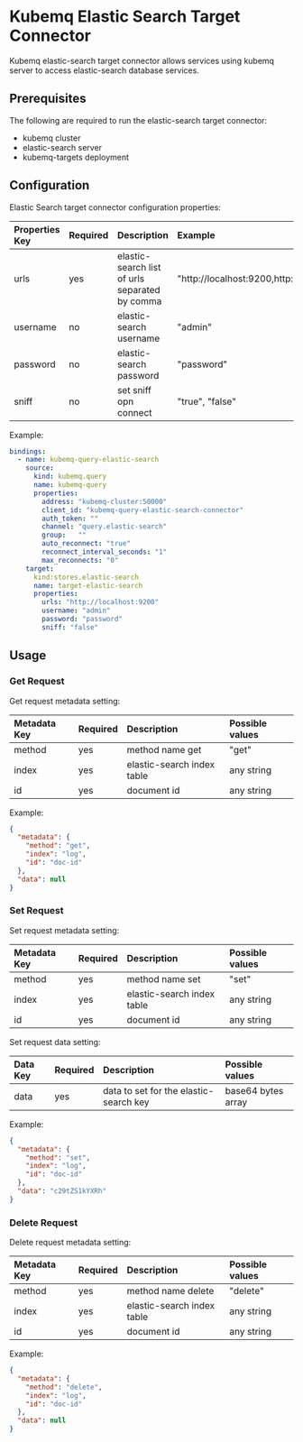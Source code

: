 # Kubemq Elastic Search Target Connector

Kubemq elastic-search target connector allows services using kubemq server to access elastic-search database services.

## Prerequisites
The following are required to run the elastic-search target connector:

- kubemq cluster
- elastic-search server
- kubemq-targets deployment

## Configuration

Elastic Search target connector configuration properties:

| Properties Key            | Required | Description                          | Example                   |
|:--------------------------|:---------|:-------------------------------------|:--------------------------|
| urls                      | yes      | elastic-search list of urls separated by comma                 | "http://localhost:9200,http://localhost:9201"         |
| username                  | no       | elastic-search username                     | "admin"                   |
| password                  | no       | elastic-search password                     | "password"                |
| sniff                  | no       | set sniff opn connect                    | "true", "false"                   |



Example:

```yaml
bindings:
  - name: kubemq-query-elastic-search
    source:
      kind: kubemq.query
      name: kubemq-query
      properties:
        address: "kubemq-cluster:50000"
        client_id: "kubemq-query-elastic-search-connector"
        auth_token: ""
        channel: "query.elastic-search"
        group:   ""
        auto_reconnect: "true"
        reconnect_interval_seconds: "1"
        max_reconnects: "0"
    target:
      kind:stores.elastic-search
      name: target-elastic-search
      properties:
        urls: "http://localhost:9200"
        username: "admin"
        password: "password"
        sniff: "false"
```

## Usage

### Get Request

Get request metadata setting:

| Metadata Key | Required | Description                | Possible values |
|:-------------|:---------|:---------------------------|:----------------|
| method       | yes      | method name get                        | "get"           |
| index        | yes      | elastic-search index table | any string      |
| id           | yes      | document id                | any string      |


Example:

```json
{
  "metadata": {
    "method": "get",
    "index": "log",
    "id": "doc-id"
  },
  "data": null
}
```

### Set Request

Set request metadata setting:

| Metadata Key | Required | Description                | Possible values |
|:-------------|:---------|:---------------------------|:----------------|
| method       | yes      | method name set                        | "set"           |
| index        | yes      | elastic-search index table | any string      |
| id           | yes      | document id                | any string      |


Set request data setting:

| Data Key | Required | Description                   | Possible values     |
|:---------|:---------|:------------------------------|:--------------------|
| data     | yes      | data to set for the elastic-search key | base64 bytes array |

Example:

```json
{
  "metadata": {
    "method": "set",
    "index": "log",
    "id": "doc-id"
  },
  "data": "c29tZS1kYXRh" 
}
```
### Delete Request

Delete request metadata setting:

| Metadata Key | Required | Description                | Possible values |
|:-------------|:---------|:---------------------------|:----------------|
| method       | yes      | method name delete                        | "delete"           |
| index        | yes      | elastic-search index table | any string      |
| id           | yes      | document id                | any string      |

Example:

```json
{
  "metadata": {
    "method": "delete",
    "index": "log",
    "id": "doc-id"
  },
  "data": null
}
```
